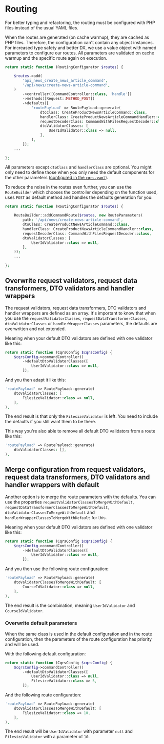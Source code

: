 # Routing

For better typing and refactoring, the routing must be configured with PHP files instead of the usual YAML files.

When the routes are generated (on cache warmup), they are cached as PHP files. Therefore, the configuration can't contain any object instances. For increased type safety and better DX, we use a value object with named parameters to configure our routes. All parameters are validated on cache warmup and the specific route again on execution.

```php
return static function (RoutingConfigurator $routes) {

    $routes->add(
        'api_news_create_news_article_command',
        '/api/news/create-news-article-command',
    )
        ->controller([CommandController::class, 'handle'])
        ->methods([Request::METHOD_POST])
        ->defaults([
            'routePayload' => RoutePayload::generate(
                dtoClass: CreateProductNewsArticleCommand::class,
                handlerClass: CreateProductNewsArticleCommandHandler::class,
                requestDecoderClass: CommandWithFilesRequestDecoder::class,
                dtoValidatorClasses: [
                    UserIdValidator::class => null,
                ],
            ),
        ]);
    ...
    
};
```

All parameters except `dtoClass` and `handlerClass` are optional. You might only need to define those when you only need the default components for the other parameters ([configured in the `cqrs.yaml`](./configuration.md)).

To reduce the noise in the routes even further, you can use the `RouteBuilder` which chooses the controller depending on the function used, uses `POST` as default method and handles the defaults generation for you:

```php
return static function (RoutingConfigurator $routes) {

    RouteBuilder::addCommandRoute($routes, new RouteParameters(
        path: '/api/news/create-news-article-command',
        dtoClass: CreateProductNewsArticleCommand::class,
        handlerClass: CreateProductNewsArticleCommandHandler::class,
        requestDecoderClass: CommandWithFilesRequestDecoder::class,
        dtoValidatorClasses: [
            UserIdValidator::class => null,
        ],
    ));
    ...
    
};
```

## Overwrite request validators, request data transformers, DTO validators and handler wrappers

The request validators, request data transformers, DTO validators and handler wrappers are defined as an array. It's important to know that when you use the `requestValidatorClasses`, `requestDataTransformerClasses`, `dtoValidatorClasses` or `handlerWrapperClasses` parameters, the defaults are overwritten and not extended.

Meaning when your default DTO validators are defined with one validator like this:

```php
return static function (CqrsConfig $cqrsConfig) {
    $cqrsConfig->commandController()
        ->defaultDtoValidatorClasses([
            UserIdValidator::class => null,
        ]);
```

And you then adapt it like this:

```php
'routePayload' => RoutePayload::generate(
    dtoValidatorClasses: [
        FilesizeValidator::class => null,
    ],
),
```

The end result is that only the `FilesizeValidator` is left. You need to include the defaults if you still want them to be there. 

This way you're also able to remove all default DTO validators from a route like this:

```php
'routePayload' => RoutePayload::generate(
    dtoValidatorClasses: [],
),
```

## Merge configuration from request validators, request data transformers, DTO validators and handler wrappers with default

Another option is to merge the route parameters with the defaults. You can use the properties `requestValidatorClassesToMergeWithDefault`, `requestDataTransformerClassesToMergeWithDefault`, `dtoValidatorClassesToMergeWithDefault` and `handlerWrapperClassesToMergeWithDefault` for this.

Meaning when your default DTO validators are defined with one validator like this:

```php
return static function (CqrsConfig $cqrsConfig) {
    $cqrsConfig->commandController()
        ->defaultDtoValidatorClasses([
            UserIdValidator::class => null,
        ]);
```

And you then use the following route configuration:

```php
'routePayload' => RoutePayload::generate(
    dtoValidatorClassesToMergeWithDefault: [
        CourseIdValidator::class => null,
    ],
),
```

The end result is the combination, meaning `UserIdValidator` and `CourseIdValidator`.

### Overwrite default parameters

When the same class is used in the default configuration and in the route configuration, then the parameters of the route configuration has priority and will be used.

With the following default configuration:

```php
return static function (CqrsConfig $cqrsConfig) {
    $cqrsConfig->commandController()
        ->defaultDtoValidatorClasses([
            UserIdValidator::class => null,
            FilesizeValidator::class => 5,
        ]);
```

And the following route configuration:

```php
'routePayload' => RoutePayload::generate(
    dtoValidatorClassesToMergeWithDefault: [
        FilesizeValidator::class => 10,
    ],
),
```

The end result will be `UserIdValidator` with parameter `null` and `FilesizeValidator` with a parameter of `10`.
